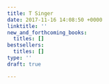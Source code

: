 ```yaml
---
title: T Singer
date: 2017-11-16 14:08:50 +0000
linktitle: ''
new_and_forthcoming_books:
  titles: []
bestsellers:
  titles: []
type: ''
draft: true

---
```


